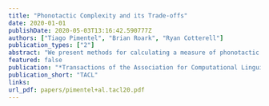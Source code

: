 ```yaml
---
title: "Phonotactic Complexity and its Trade-offs"
date: 2020-01-01
publishDate: 2020-05-03T13:16:42.590777Z
authors: ["Tiago Pimentel", "Brian Roark", "Ryan Cotterell"]
publication_types: ["2"]
abstract: "We present methods for calculating a measure of phonotactic complexity—bits per phoneme—that permits a straightforward cross-linguistic comparison. When given a word, represented as a sequence of phonemic segments such as symbols in the international phonetic alphabet, and a statistical model trained on a sample of word types from the language, we can approximately measure bits per phoneme using the negative log-probability of that word under the model. This simple measure allows us to compare the entropy across languages, giving insight into how complex a language’s phonotactics are. Using a collection of 1016 basic concept words across 106 languages, we demonstrate a very strong negative correlation of −0.74 between bits per phoneme and the average length of words."
featured: false
publication: "*Transactions of the Association for Computational Linguistics*"
publication_short: "TACL"
links:
url_pdf: papers/pimentel+al.tacl20.pdf
---
```


